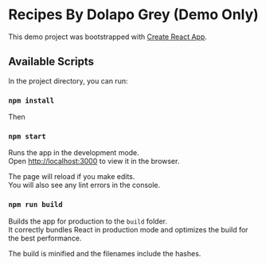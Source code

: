 # Recipes By Dolapo Grey (Demo Only)

This demo project was bootstrapped with [Create React App](https://github.com/facebook/create-react-app).

## Available Scripts

In the project directory, you can run:

### `npm install`

Then

### `npm start`

Runs the app in the development mode.<br />
Open [http://localhost:3000](http://localhost:3000) to view it in the browser.

The page will reload if you make edits.<br />
You will also see any lint errors in the console.

### `npm run build`

Builds the app for production to the `build` folder.<br />
It correctly bundles React in production mode and optimizes the build for the best performance.

The build is minified and the filenames include the hashes.<br />
